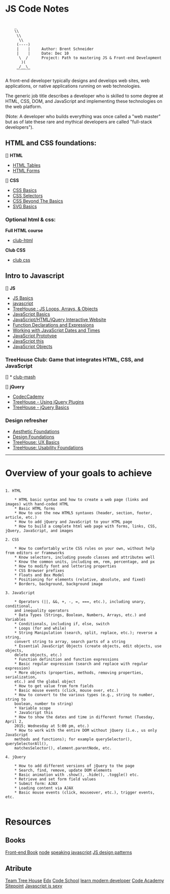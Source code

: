 # JS Code Notes

~~~

    _
    \\
     \\
      \\        
     (----)
     |    |     Author: Brent Schneider
     |    |     Date: Dec 10
      \  /      Project: Path to mastering JS & Front-end Development
       )(
     _/__\_
     ‾‾‾‾‾‾

~~~

A front-end developer typically designs and develops web sites, web applications,
or native applications running on web technologies.

The generic job title  describes a developer who is skilled to some degree at HTML,
CSS, DOM, and JavaScript and implementing these technologies on the web platform.


(Note: A developer who builds everything was once called a "web master" but as of 
late these rare and mythical developers are called "full-stack developers").



## HTML and CSS foundations:

[] __HTML__
* [HTML Tables](http://teamtreehouse.com/library/html-tables)
* [HTML Forms](http://teamtreehouse.com/library/html-forms)

[] __CSS__
* [CSS Basics](http://teamtreehouse.com/library/css-basics)
* [CSS Selectors](http://teamtreehouse.com/library/css-selectors)
* [CSS Beyond The Basics](http://teamtreehouse.com/library/css-beyond-the-basics)
* [SVG Basics](http://teamtreehouse.com/library/svg-basics)



### Optional html & css:

__Full HTML course__
* [club-html](http://teamtreehouse.com/library/treehouse-club-html)

__Club CSS__
* [club css](http://teamtreehouse.com/library/treehouse-club-css)


## Intro to Javascript

[] __JS__

* [JS Basics](http://teamtreehouse.com/library/javascript-basics)
* [javascript](http://teamtreehouse.com/library/treehouse-club-javascript)
* [TreeHouse : JS Loops, Arrays, & Objects ](https://teamtreehouse.com/library/javascript-loops-arrays-and-objects)
* [JavaScript Basics](www.codecademy.com/tracks/javascript)
* [JavaScript/HTML/jQuery Interactive Website](http://www.codecademy.com/skills/make-an-interactive-website)
* [Function Declarations and Expressions](http://javascript.info/tutorial/functions-declarations-and-expressions)
* [Working with JavaScript Dates and Times](http://javascript.info/tutorial/datetime-functions)
* [JavaScript Prototype](http://javascriptissexy.com/javascript-prototype-in-plain-detailed-language/)
* [JavaScript this](http://javascriptissexy.com/understand-javascripts-this-with-clarity-and-master-it)
* [JavaScript Objects](http://javascriptissexy.com/javascript-objects-in-detail/)


### TreeHouse Club: Game that integrates HTML, CSS, and JavaScript

[] * [club-mash](http://teamtreehouse.com/library/treehouse-club-mash)


[] __jQuery__
* [CodecCademy](https://www.codecademy.com/tracks/jquery)
* [TreeHouse - Using jQuery Plugins](https://teamtreehouse.com/library/using-jquery-plugins)
* [TreeHouse - jQuery Basics](https://teamtreehouse.com/library/jquery-basics)



### Design refresher


* [Aesthetic Foundations](http://teamtreehouse.com/library/aesthetic-foundations)
* [Design Foundations](http://teamtreehouse.com/library/design-foundations)
* [TreeHouse: UX Basics](http://teamtreehouse.com/library/ux-basics)
* [TreeHouse: Usability Foundations](http://teamtreehouse.com/library/usability-foundations)


- - -

# Overview of your goals to achieve 


```
  
1. HTML

	* HTML basic syntax and how to create a web page (links and images) with hand-coded HTML
	* Basic HTML forms
	* How to use the new HTML5 syntaxes (header, section, footer, article, etc.)
	* How to add jQuery and JavaScript to your HTML page
	* How to build a complete html web page with forms, links, CSS, jQuery, JavaScript, and images

2. CSS

	* How to comfortably write CSS rules on your own, without help from editors or frameworks
	* Know selectors, including pseudo classes and attributes well
	* Know the common units, including em, rem, percentage, and px
	* How to modify font and lettering properties
	* CSS Browser prefixes
	* Floats and Box Model
	* Positioning for elements (relative, absolute, and fixed)
	* Borders, background, background image

3. JavaScript

	* Operators (||, &&, +, -, =, ===, etc.), including unary, conditional, 
	and inequality operators
	* Data Types (Strings, Boolean, Numbers, Arrays, etc.) and Variables
	* Conditionals, including if, else, switch
	* Loops (for and while)
	* String Manipulation (search, split, replace, etc.); reverse a string, 
	convert string to array, search parts of a string
	* Essential JavaScript Objects (create objects, edit objects, use objects, 
	delete objects, etc.)
	* Function definition and function expressions
	* Basic regular expression (search and replace with regular expression)
	* More objects (properties, methods, removing properties, serialization, 
	etc.) and the global object
	* How to get value from form fields
	* Basic mouse events (click, mouse over, etc.)
	* How to convert to the various types (e.g., string to number, string to 
	boolean, number to string)
	* Variable scope
	* JavaScript this
	* How to show the dates and time in different format (Tuesday, April 2, 
	2015; Wednesday at 5:00 pm, etc.)
	* How to work with the entire DOM without jQuery (i.e., us only JavaScript 
	methods and functions); for example querySelector(), querySelectorAll(), 
	matchesSelector(), element.parentNode, etc.

4. jQuery

	* How to add different versions of jQuery to the page
	* Search, find, remove, update DOM elements
	* Basic animation with .show(), .hide(), .toggle() etc.
	* Retrieve and set form field values
	* Submit form: AJAX
	* Loading content via AJAX
	* Basic mouse events (click, mouseover, etc.), trigger events, etc.


```


# Resources

## Books

[Front-end Book](https://www.gitbook.com/book/frontendmasters/front-end-handbook/details)
[node](http://chimera.labs.oreilly.com/books/1234000001808/index.html)
[speaking javascript](http://speakingjs.com/es5/)
[JS design patterns](http://addyosmani.com/resources/essentialjsdesignpatterns/book/)



## Atribute

[Team Tree House](http://referrals.trhou.se/brentschneider)
[Edx](https://www.edx.org/course/introduction-jquery-microsoft-dev208x-0)
[Code School](http://javascript-roadtrip.codeschool.com/)
[learn modern developer](https://learn.modern-developer.com/)
[Code Academy](https://www.codecademy.com/learn/javascript)
[Sitepoint](http://www.tutorialspoint.com/javascript/)
[Javascript is sexy](http://javascriptissexy.com/)


